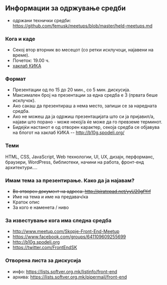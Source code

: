 ## Информации за одржување средби

- одржани технички средби: https://github.com/femusk/meetups/blob/master/held-meetups.md

### Кога и каде

- Секој втор вторник во месецот (со ретки исклучоци, најавени на време).
- Почеток: 19.00 ч.
- [хаклаб КИКА](https://www.openstreetmap.org/?mlat=41.99856&mlon=21.42485#map=19/41.99856/21.42485)

### Формат

- Презентации од по 15 до 20 мин., со 5 мин. дискусија.
- Максимален број на презентации за една средба е 3 (првата беше исклучок).
- Ако сакаш да презентираш а нема место, запиши се за наредната средба.
- Ако не можеш да ја одржиш презентацијата што си ја пријавил/а, најави што порано - може некој/а ќе може да го превземе терминот.
- Бидејќи настанот е од отворен карактер, секоја средба се објавува на блогот на хаклаб КИКА -- http://b10g.spodeli.org/

### Теми

HTML, CSS, JavaScript, Web технологии, UI, UX, дизајн, перформанс, браузери, WordPress, библиотеки, начини на работа, фронт-енд архитектури....

### Имам тема за презентирање. Како да ја најавам?

- ~~Во отворен документ на адреса: http://piratepad.net/yyU20gfYrf~~
- Име на тема и име на предавач/ка
- Краток опис
- За кого е наменета / ниво

### За известување кога има следна средба

- http://www.meetup.com/Skopje-Front-End-Meetup
- https://www.facebook.com/groups/641109609255699
- http://b10g.spodeli.org
- https://twitter.com/FrontEndSK

### Отворена листа за дискусија

- инфо: https://lists.softver.org.mk/listinfo/front-end
- архива: https://lists.softver.org.mk/pipermail/front-end
